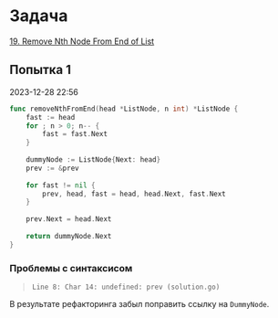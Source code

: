 # Задача

[19. Remove Nth Node From End of List](https://leetcode.com/problems/remove-nth-node-from-end-of-list/)

## Попытка 1
2023-12-28 22:56

```go
func removeNthFromEnd(head *ListNode, n int) *ListNode {
    fast := head
    for ; n > 0; n-- {
        fast = fast.Next
    }
    
    dummyNode := ListNode{Next: head}
    prev := &prev
    
    for fast != nil {
        prev, head, fast = head, head.Next, fast.Next
    }
    
    prev.Next = head.Next
    
    return dummyNode.Next
}
```

### Проблемы с синтаксисом
>`Line 8: Char 14: undefined: prev (solution.go)`

В результате рефакторинга забыл поправить ссылку на `DummyNode`.
